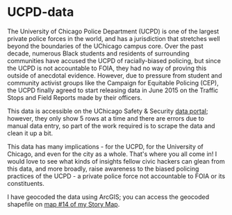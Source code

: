 # UCPD-data

The University of Chicago Police Department (UCPD) is one of the largest private police forces in the world, and has a jurisdiction that stretches well beyond the boundaries of the UChicago campus core. Over the past decade, numerous Black students and residents of surrounding communities have accused the UCPD of racially-biased policing, but since the UCPD is not accountable to FOIA, they had no way of proving this outside of anecdotal evidence. However, due to pressure from student and community activist groups like the Campaign for Equitable Policing (CEP), the UCPD finally agreed to start releasing data in June 2015 on the Traffic Stops and Field Reports made by their officers.

This data is accessible on the UChicago Safety & Security [data portal](http://safety-security.uchicago.edu/police/data_information/); however, they only show 5 rows at a time and there are errors due to manual data entry, so part of the work required is to scrape the data and clean it up a bit.

This data has many implications - for the UCPD, for the University of Chicago, and even for the city as a whole. That's where you all come in! I would love to see what kinds of insights fellow civic hackers can glean from this data, and more broadly, raise awareness to the biased policing practices of the UCPD - a private police force not accountable to FOIA or its constituents.

I have geocoded the data using ArcGIS; you can access the geocoded shapefile on [map \#14 of my Story Map](https://tinyurl.com/uchicagomap).

